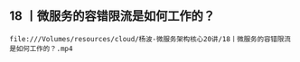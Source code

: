 ## 18 丨微服务的容错限流是如何工作的？
```
file:///Volumes/resources/cloud/杨波-微服务架构核心20讲/18丨微服务的容错限流是如何工作的？.mp4
```
